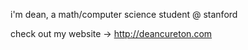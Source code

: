i'm dean, a math/computer science student @ stanford

check out my website -> http://deancureton.com

